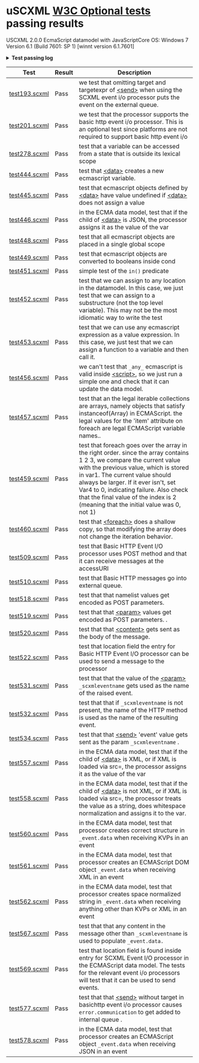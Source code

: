 # uSCXML [W3C Optional tests](https://www.w3.org/Voice/2013/scxml-irp/) passing results
USCXML 2.0.0 EcmaScript datamodel with JavaScriptCore
OS: Windows 7 Version 6.1 (Build 7601: SP 1) [winnt version 6.1.7601]

<details><summary><b>Test passing log</b></summary>
<p>
  
```
[Info] Processing SCXML-tutorial/Tests/ecma/W3C/Optional/Auto\test193.scxml
[Log] Outcome: "pass"

[Info] Processing SCXML-tutorial/Tests/ecma/W3C/Optional/Auto\test201.scxml
[Log] Outcome: "pass"

[Info] Processing SCXML-tutorial/Tests/ecma/W3C/Optional/Auto\test278.scxml
[Log] Outcome: "pass"

[Info] Processing SCXML-tutorial/Tests/ecma/W3C/Optional/Auto\test444.scxml
[Log] Outcome: "pass"

[Info] Processing SCXML-tutorial/Tests/ecma/W3C/Optional/Auto\test445.scxml
[Log] Outcome: "pass"

[Info] Processing SCXML-tutorial/Tests/ecma/W3C/Optional/Auto\test446.scxml
[Log] Outcome: "pass"

[Info] Processing SCXML-tutorial/Tests/ecma/W3C/Optional/Auto\test448.scxml
[Log] Outcome: "pass"

[Info] Processing SCXML-tutorial/Tests/ecma/W3C/Optional/Auto\test449.scxml
[Log] Outcome: "pass"

[Info] Processing SCXML-tutorial/Tests/ecma/W3C/Optional/Auto\test451.scxml
[Log] Outcome: "pass"

[Info] Processing SCXML-tutorial/Tests/ecma/W3C/Optional/Auto\test452.scxml
[Log] Outcome: "pass"

[Info] Processing SCXML-tutorial/Tests/ecma/W3C/Optional/Auto\test453.scxml
[Log] Outcome: "pass"

[Info] Processing SCXML-tutorial/Tests/ecma/W3C/Optional/Auto\test456.scxml
[Log] Outcome: "pass"

[Info] Processing SCXML-tutorial/Tests/ecma/W3C/Optional/Auto\test457.scxml
[Error]   Platform Event 
    "name": error.execution
    "data": {
      "cause": "'Var4' does not evaluate to an array.", 
      "file":  "USCXML\\src\\uscxml\\plugins\\datamodel\\ecmascript\\JavaScriptCore\\JSCDataModel.cpp", 
      "line":  622
    }
[Error]   Platform Event 
    "name": error.execution
    "data": {
      "cause": "ReferenceError: Left side of assignment is not a reference.", 
      "file":  "USCXML\\src\\uscxml\\plugins\\datamodel\\ecmascript\\JavaScriptCore\\JSCDataModel.cpp", 
      "line":  773
    }
[Log] Outcome: "pass"

[Info] Processing SCXML-tutorial/Tests/ecma/W3C/Optional/Auto\test459.scxml
[Log] Outcome: "pass"

[Info] Processing SCXML-tutorial/Tests/ecma/W3C/Optional/Auto\test460.scxml
[Log] Outcome: "pass"

[Info] Processing SCXML-tutorial/Tests/ecma/W3C/Optional/Auto\test509.scxml
[Log] Outcome: "pass"

[Info] Processing SCXML-tutorial/Tests/ecma/W3C/Optional/Auto\test510.scxml
[Log] Outcome: "pass"

[Info] Processing SCXML-tutorial/Tests/ecma/W3C/Optional/Auto\test518.scxml
[Log] Outcome: "pass"

[Info] Processing SCXML-tutorial/Tests/ecma/W3C/Optional/Auto\test519.scxml
[Log] Outcome: "pass"

[Info] Processing SCXML-tutorial/Tests/ecma/W3C/Optional/Auto\test520.scxml
[Log] Outcome: "pass"

[Info] Processing SCXML-tutorial/Tests/ecma/W3C/Optional/Auto\test522.scxml
[Log] Outcome: "pass"

[Info] Processing SCXML-tutorial/Tests/ecma/W3C/Optional/Auto\test531.scxml
[Log] Outcome: "pass"

[Info] Processing SCXML-tutorial/Tests/ecma/W3C/Optional/Auto\test532.scxml
[Log] Outcome: "pass"

[Info] Processing SCXML-tutorial/Tests/ecma/W3C/Optional/Auto\test534.scxml
[Log] Outcome: "pass"

[Info] Processing SCXML-tutorial/Tests/ecma/W3C/Optional/Auto\test557.scxml
[Log] Outcome: "pass"

[Info] Processing SCXML-tutorial/Tests/ecma/W3C/Optional/Auto\test558.scxml
[Log] Outcome: "pass"

[Info] Processing SCXML-tutorial/Tests/ecma/W3C/Optional/Auto\test560.scxml
[Log] Outcome: "pass"

[Info] Processing SCXML-tutorial/Tests/ecma/W3C/Optional/Auto\test561.scxml
[Log] Outcome: "pass"

[Info] Processing SCXML-tutorial/Tests/ecma/W3C/Optional/Auto\test562.scxml
[Log] Outcome: "pass"

[Info] Processing SCXML-tutorial/Tests/ecma/W3C/Optional/Auto\test567.scxml
[Log] Outcome: "pass"

[Info] Processing SCXML-tutorial/Tests/ecma/W3C/Optional/Auto\test569.scxml
[Log] Outcome: "pass"

[Info] Processing SCXML-tutorial/Tests/ecma/W3C/Optional/Auto\test577.scxml
[Error]   Platform Event 
    "name": error.communication
    "data": {
      "cause": "Target '' not supported in send", 
      "file":  "USCXML\\src\\uscxml\\interpreter\\InterpreterImpl.cpp", 
      "line":  490, 
      "xpath": "//state[@id=\"s0\"]/onentry[1]/send[2]"
    }
[Log] Outcome: "pass"

[Info] Processing SCXML-tutorial/Tests/ecma/W3C/Optional/Auto\test578.scxml
[Log] Outcome: "pass"
```

</p></details>

| Test | Result | Description |
|---|---|---|
| [test193.scxml](test193.scxml) | Pass | we test that omitting target and targetexpr of [\<send\>](../../../../../Doc/send.md) when using the SCXML event i/o processor puts the event on the external queue. |
| [test201.scxml](test201.scxml) | Pass | we test that the processor supports the basic http event i/o processor. This is an optional test since platforms are not required to support basic http event i/o |
| [test278.scxml](test278.scxml) | Pass | test that a variable can be accessed from a state that is outside its lexical scope |
| [test444.scxml](test444.scxml) | Pass | test that [\<data\>](../../../../../Doc/datamodel.md#data) creates a new ecmascript variable. |
| [test445.scxml](test445.scxml) | Pass | test that ecmascript objects defined by [\<data\>](../../../../../Doc/datamodel.md#data) have value undefined if [\<data\>](../../../../../Doc/datamodel.md#data) does not assign a value |
| [test446.scxml](test446.scxml) | Pass | in the ECMA data model, test that if the child of [\<data\>](../../../../../Doc/datamodel.md#data) is JSON, the processor assigns it as the value of the var |
| [test448.scxml](test448.scxml) | Pass | test that all ecmascript objects are placed in a single global scope |
| [test449.scxml](test449.scxml) | Pass | test that ecmascript objects are converted to booleans inside cond |
| [test451.scxml](test451.scxml) | Pass | simple test of the `in()` predicate |
| [test452.scxml](test452.scxml) | Pass | test that we can assign to any location in the datamodel. In this case, we just test that we can assign to a substructure (not the top level variable). This may not be the most idiomatic way to write the test |
| [test453.scxml](test453.scxml) | Pass | test that we can use any ecmascript expression as a value expression. In this case, we just test that we can assign a function to a variable and then call it. |
| [test456.scxml](test456.scxml) | Pass | we can't test that `_any_` ecmascript is valid inside [\<script\>](../../../../../Doc/script.md), so we just run a simple one and check that it can update the data model. |
| [test457.scxml](test457.scxml) | Pass | test that an the legal iterable collections are arrays, namely objects that satisfy instanceof(Array) in ECMAScript. the legal values for the 'item' attribute on foreach are legal ECMAScript variable names.. |
| [test459.scxml](test459.scxml) | Pass | test that foreach goes over the array in the right order. since the array contains 1 2 3, we compare the current value with the previous value, which is stored in var1. The current value should always be larger. If it ever isn't, set Var4 to 0, indicating failure. Also check that the final value of the index is 2 (meaning that the initial value was 0, not 1) |
| [test460.scxml](test460.scxml) | Pass | test that [\<foreach\>](../../../../../Doc/foreach.md) does a shallow copy, so that modifying the array does not change the iteration behavior. |
| [test509.scxml](test509.scxml) | Pass | test that Basic HTTP Event I/O processor uses POST method and that it can receive messages at the accessURI |
| [test510.scxml](test510.scxml) | Pass | test that Basic HTTP messages go into external queue. |
| [test518.scxml](test518.scxml) | Pass | test that that namelist values get encoded as POST parameters. |
| [test519.scxml](test519.scxml) | Pass | test that that [\<param\>](../../../../../Doc/param.md) values get encoded as POST parameters. . |
| [test520.scxml](test520.scxml) | Pass | test that that [\<content\>](../../../../../Doc/content.md) gets sent as the body of the message. |
| [test522.scxml](test522.scxml) | Pass | test that location field the entry for Basic HTTP Event I/O processor can be used to send a message to the processor |
| [test531.scxml](test531.scxml) | Pass | test that that the value of the [\<param\>](../../../../../Doc/param.md) `_scxmleventname` gets used as the name of the raised event. |
| [test532.scxml](test532.scxml) | Pass | test that that if `_scxmleventname` is not present, the name of the HTTP method is used as the name of the resulting event. |
| [test534.scxml](test534.scxml) | Pass | test that that [\<send\>](../../../../../Doc/send.md) 'event' value gets sent as the param `_scxmleventname` . |
| [test557.scxml](test557.scxml) | Pass | in the ECMA data model, test that if the child of [\<data\>](../../../../../Doc/datamodel.md#data) is XML, or if XML is loaded via src=, the processor assigns it as the value of the var |
| [test558.scxml](test558.scxml) | Pass | in the ECMA data model, test that if the child of [\<data\>](../../../../../Doc/datamodel.md#data) is not XML, or if XML is loaded via src=, the processor treats the value as a string, does whitespace normalization and assigns it to the var. |
| [test560.scxml](test560.scxml) | Pass | in the ECMA data model, test that processor creates correct structure in `_event.data` when receiving KVPs in an event |
| [test561.scxml](test561.scxml) | Pass | in the ECMA data model, test that processor creates an ECMAScript DOM object `_event.data` when receiving XML in an event |
| [test562.scxml](test562.scxml) | Pass | in the ECMA data model, test that processor creates space normalized string in `_event.data` when receiving anything other than KVPs or XML in an event |
| [test567.scxml](test567.scxml) | Pass | test that that any content in the message other than `_scxmleventname` is used to populate `_event.data.` |
| [test569.scxml](test569.scxml) | Pass | test that location field is found inside entry for SCXML Event I/O processor in the ECMAScript data model. The tests for the relevant event i/o processors will test that it can be used to send events. |
| [test577.scxml](test577.scxml) | Pass | test that that [\<send\>](../../../../../Doc/send.md) without target in basichttp event i/o processor causes `error.communication` to get added to internal queue . |
| [test578.scxml](test578.scxml) | Pass | in the ECMA data model, test that processor creates an ECMAScript object `_event.data` when receiving JSON in an event |
